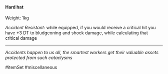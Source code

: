 #### Hard hat

Weight: 1kg

*Accident Resistant:* while equipped, if you would receive a critical hit you have +3 DT to bludgeoning and shock damage, while calculating that critical damage

---
*Accidents happen to us all, the smartest workers get their valuable assets protected from such cataclysms*

#itemSet #miscellaneous